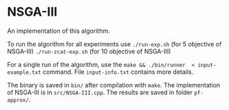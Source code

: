 # NSGA-III

An implementation of this algorithm.


To run the algorithm for all experiments use `./run-exp.sh` (for 
5 objective of NSGA-III) `./run-zcat-exp.sh` (for 
10 objective of NSGA-III)

For a single run of the algorithm, use the `make && ./bin/runner  < input-example.txt` command. File `input-info.txt` contains more details.



The binary is saved in `bin/` after compilation with `make`. The 
implementation of NSGA-III is in `src/NSGA-III.cpp`. The results
are saved in folder `pf-approx/`.


